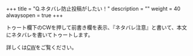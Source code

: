 +++
title = "Q.ネタバレ防止投稿がしたい！"
description = ""
weight = 40
alwaysopen = true
+++

トゥート欄下のCWを押して前書き欄を表示、『ネタバレ注意』と書いて、本文にネタバレを書いてトゥートします。

詳しくは[CW](/how-to-use/cw)をご覧ください。
